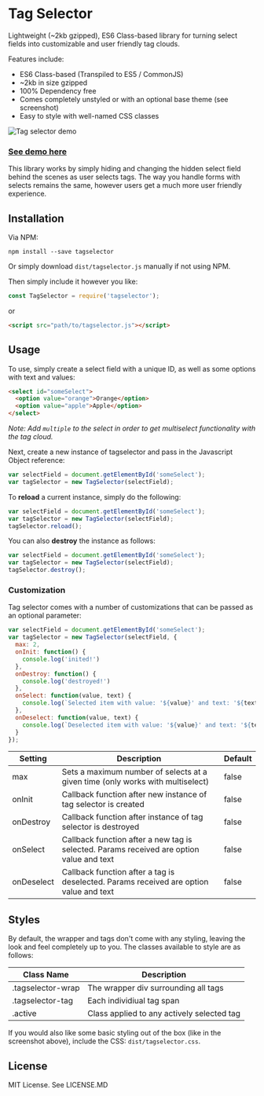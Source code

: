 # Tag Selector

Lightweight (~2kb gzipped), ES6 Class-based library for turning select fields into customizable and user friendly tag clouds.

Features include:

* ES6 Class-based (Transpiled to ES5 / CommonJS)
* ~2kb in size gzipped
* 100% Dependency free
* Comes completely unstyled or with an optional base theme (see screenshot)
* Easy to style with well-named CSS classes

![Tag selector demo](https://i.imgur.com/e9zYGgp.jpg)

### [See demo here](http://ryanfitzgerald.github.io/tagselector/)

This library works by simply hiding and changing the hidden select field behind the scenes as user selects tags. The way you handle forms with selects remains the same, however users get a much more user friendly experience.

## Installation

Via NPM:

```
npm install --save tagselector
```

Or simply download `dist/tagselector.js` manually if not using NPM.

Then simply include it however you like:

```javascript
const TagSelector = require('tagselector');
```

or

```html
<script src="path/to/tagselector.js"></script>
```

## Usage

To use, simply create a select field with a unique ID, as well as some options with text and values:

```html
<select id="someSelect">
  <option value="orange">Orange</option>
  <option value="apple">Apple</option>
</select>
```

*Note: Add `multiple` to the select in order to get multiselect functionality with the tag cloud.*

Next, create a new instance of tagselector and pass in the Javascript Object reference:

```javascript
var selectField = document.getElementById('someSelect');
var tagSelector = new TagSelector(selectField);
```

To **reload** a current instance, simply do the following:

```javascript
var selectField = document.getElementById('someSelect');
var tagSelector = new TagSelector(selectField);
tagSelector.reload();
```

You can also **destroy** the instance as follows:

```javascript
var selectField = document.getElementById('someSelect');
var tagSelector = new TagSelector(selectField);
tagSelector.destroy();
```
### Customization

Tag selector comes with a number of customizations that can be passed as an optional parameter:

```javascript
var selectField = document.getElementById('someSelect');
var tagSelector = new TagSelector(selectField, {
  max: 2,
  onInit: function() {
    console.log('inited!')
  },
  onDestroy: function() {
    console.log('destroyed!')
  },
  onSelect: function(value, text) {
    console.log(`Selected item with value: '${value}' and text: '${text}'`)
  },
  onDeselect: function(value, text) {
    console.log(`Deselected item with value: '${value}' and text: '${text}'`)
  }
});
```

| Setting | Description | Default |
| ------- | ----------- | ------- |
| max | Sets a maximum number of selects at a given time (only works with multiselect) | false |
| onInit | Callback function after new instance of tag selector is created | false |
| onDestroy | Callback function after instance of tag selector is destroyed | false |
| onSelect | Callback function after a new tag is selected. Params received are option value and text | false |
| onDeselect | Callback function after a tag is deselected. Params received are option value and text | false |

## Styles

By default, the wrapper and tags don't come with any styling, leaving the look and feel completely up to you. The classes available to style are as follows:

| Class Name | Description |
| ---------- | ----------- |
| .tagselector-wrap | The wrapper div surrounding all tags |
| .tagselector-tag | Each individiual tag span |
| .active | Class applied to any actively selected tag |

If you would also like some basic styling out of the box (like in the screenshot above), include the CSS:  ``dist/tagselector.css``.

## License

MIT License. See LICENSE.MD
